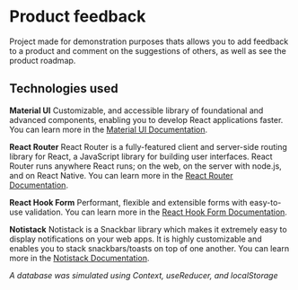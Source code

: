 # Product feedback
Project made for demonstration purposes thats allows you to add feedback to a product and comment on the suggestions of others, as well as see the product roadmap.

## Technologies used
**Material UI**
Customizable, and accessible library of foundational and advanced components, enabling you to develop React applications faster.
You can learn more in the [Material UI Documentation](https://mui.com/).

**React Router**
React Router is a fully-featured client and server-side routing library for React, a JavaScript library for building user interfaces. React Router runs anywhere React runs; on the web, on the server with node.js, and on React Native.
You can learn more in the [React Router Documentation](https://reactrouter.com/docs/en/v6).

**React Hook Form**
Performant, flexible and extensible forms with easy-to-use validation.
You can learn more in the [React Hook Form Documentation](https://react-hook-form.com/).

**Notistack**
Notistack is a Snackbar library which makes it extremely easy to display notifications on your web apps. It is highly customizable and enables you to stack snackbars/toasts on top of one another.
You can learn more in the [Notistack Documentation](https://iamhosseindhv.com/notistack).

*A database was simulated using Context, useReducer, and localStorage*